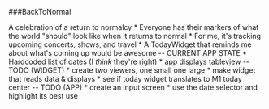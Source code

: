 ###BackToNormal

A celebration of a return to normalcy
    * Everyone has their markers of what the world "should" look like when it returns to normal
    * For me, it's tracking upcoming concerts, shows, and travel
    * A TodayWidget that reminds me about what's coming up would be awesome
-- CURRENT APP STATE
    * Hardcoded list of dates (I *think* they're right)
    * app displays tableview
-- TODO (WIDGET)
    * create two viewers, one small one large
    * make widget that reads data & displays
    * see if today widget translates to M1 today center
-- TODO (APP)
        * create an input screen
        * use the date selector and highlight its best use
